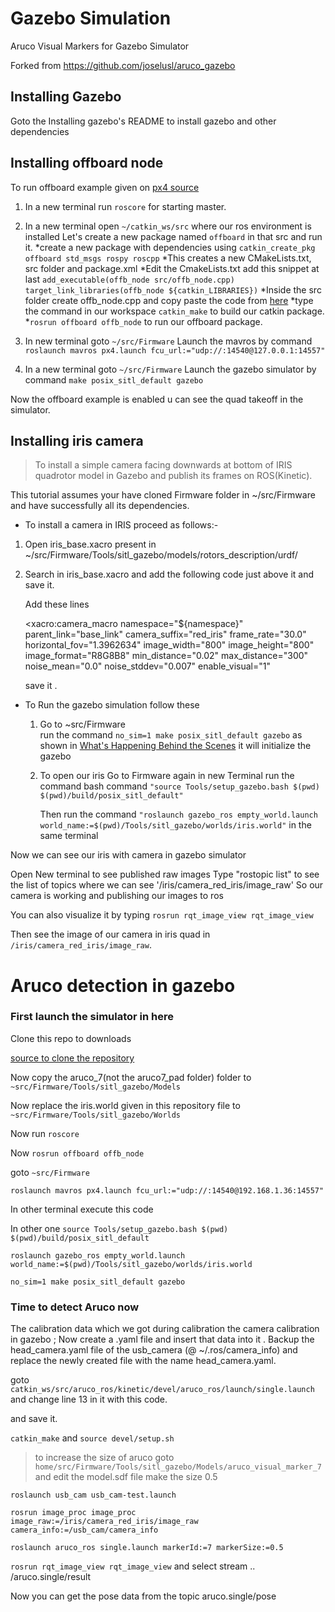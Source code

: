 # Gazebo Simulation
Aruco Visual Markers for Gazebo Simulator

Forked from https://github.com/joselusl/aruco_gazebo

## Installing Gazebo

Goto the Installing gazebo's README to install gazebo and other dependencies

## Installing offboard node

To run offboard example given on [px4 source](https://dev.px4.io/en/ros/mavros_offboard.html)

1. In a new terminal run `roscore` for starting master.

2. In a new terminal open `~/catkin_ws/src` where our ros environment is installed
   Let's create a new package named `offboard` in that src and run it.
   *create a new package with dependencies using `catkin_create_pkg offboard std_msgs rospy roscpp`
   *This creates a new CMakeLists.txt, src folder and package.xml
   *Edit the CmakeLists.txt add this snippet at last
    `add_executable(offb_node src/offb_node.cpp)`
    `target_link_libraries(offb_node ${catkin_LIBRARIES})`
   *Inside the src folder create offb_node.cpp and copy paste the code from [here](https://dev.px4.io/en/ros/mavros_offboard.html)
   *type the command in our workspace `catkin_make` to build our catkin package. 
   *`rosrun offboard offb_node` to run our offboard package.

3.  In new terminal goto `~/src/Firmware`
    Launch the mavros by command `roslaunch mavros px4.launch fcu_url:="udp://:14540@127.0.0.1:14557"`

4.  In a new terminal goto `~/src/Firmware`
    Launch the gazebo simulator by command `make posix_sitl_default gazebo`
    
Now the offboard example is enabled u can see the quad takeoff in the simulator.    


## Installing iris camera

> To install a simple camera facing downwards at bottom of IRIS quadrotor model in Gazebo and publish its frames on ROS(Kinetic).

This tutorial assumes your have cloned Firmware folder in ~/src/Firmware and have successfully all its dependencies.

* To install a camera in IRIS proceed as follows:-

1. Open iris_base.xacro present in ~/src/Firmware/Tools/sitl_gazebo/models/rotors_description/urdf/
1. Search in iris_base.xacro and add the following code just above it and save it.

   Add these lines

   <xacro:camera_macro
    namespace="${namespace}"
    parent_link="base_link"
    camera_suffix="red_iris"
    frame_rate="30.0"
    horizontal_fov="1.3962634"
    image_width="800"
    image_height="800"
    image_format="R8G8B8"
    min_distance="0.02"
    max_distance="300"
    noise_mean="0.0"
    noise_stddev="0.007"
    enable_visual="1"
    >
    <box size="0.05 0.05 0.05" />
    <origin xyz="0 0 -0.07" rpy="0 1.57079 0"/>
    </xacro:camera_macro>
    
    save it .
    
 * To Run the gazebo simulation follow these
     1. Go to ~src/Firmware    
       run the command `no_sim=1 make posix_sitl_default gazebo`
       as shown in [What's Happening Behind the Scenes](https://dev.px4.io/en/simulation/ros_interface.html) it will                initialize the gazebo
       
    1. To open our iris
       Go to Firmware again in new Terminal 
       run the command bash command `"source Tools/setup_gazebo.bash $(pwd) $(pwd)/build/posix_sitl_default"`
       
       Then run the command `"roslaunch gazebo_ros empty_world.launch world_name:=$(pwd)/Tools/sitl_gazebo/worlds/iris.world"` in the same terminal
  
  Now we can see our iris with camera in gazebo simulator
  
  Open New terminal to see published raw images
  Type "rostopic list" to see the list of topics where we can see '/iris/camera_red_iris/image_raw'
  So our camera is working and publishing our images to ros
  
  You can also visualize it by typing `rosrun rqt_image_view rqt_image_view`
  
  Then see the image of our camera in iris quad in `/iris/camera_red_iris/image_raw`.


# Aruco detection in gazebo

### First launch the simulator in here

Clone this repo to downloads

[source to clone the repository](https://github.com/joselusl/aruco_gazebo.git)

Now copy the aruco_7(not the aruco7_pad folder) folder to `~src/Firmware/Tools/sitl_gazebo/Models`

Now replace the iris.world given in this repository file to `~src/Firmware/Tools/sitl_gazebo/Worlds`

Now run `roscore`

Now  `rosrun offboard offb_node`

goto `~src/Firmware`

`roslaunch mavros px4.launch fcu_url:="udp://:14540@192.168.1.36:14557"`

In other terminal execute this code

In other one `source Tools/setup_gazebo.bash $(pwd) $(pwd)/build/posix_sitl_default`

`roslaunch gazebo_ros empty_world.launch world_name:=$(pwd)/Tools/sitl_gazebo/worlds/iris.world`


`no_sim=1 make posix_sitl_default gazebo`

### Time to detect Aruco now

The calibration data which we got during calibration the camera calibration in gazebo ; Now create a .yaml file and insert that data into it . Backup the head_camera.yaml file of the usb_camera (@ ~/.ros/camera_info) and replace the newly created file with the name head_camera.yaml.

goto `catkin_ws/src/aruco_ros/kinetic/devel/aruco_ros/launch/single.launch` and change line 13
in it with this code. 

<script>
  remap from="/image" to="/image_rect_color"
</script>
and save it.

`catkin_make` and `source devel/setup.sh`

> to increase the size of aruco
> goto `home/src/Firmware/Tools/sitl_gazebo/Models/aruco_visual_marker_7` and edit the model.sdf file make the size 0.5

 `roslaunch usb_cam usb_cam-test.launch`
 
 `rosrun image_proc image_proc image_raw:=/iris/camera_red_iris/image_raw camera_info:=/usb_cam/camera_info`
 

`roslaunch aruco_ros single.launch markerId:=7 markerSize:=0.5`

`rosrun rqt_image_view rqt_image_view` and select stream .. /aruco.single/result

Now you can get the pose data from the topic aruco.single/pose

